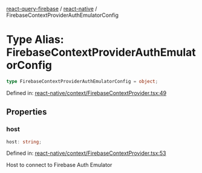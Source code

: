 [react-query-firebase](../../modules.md) / [react-native](../index.md) / FirebaseContextProviderAuthEmulatorConfig

# Type Alias: FirebaseContextProviderAuthEmulatorConfig

```ts
type FirebaseContextProviderAuthEmulatorConfig = object;
```

Defined in: [react-native/context/FirebaseContextProvider.tsx:49](https://github.com/vpishuk/react-query-firebase/blob/47ed1ecd8b83d68dd4237e8eb73f6aa6dea2c1fa/react-native/context/FirebaseContextProvider.tsx#L49)

## Properties

### host

```ts
host: string;
```

Defined in: [react-native/context/FirebaseContextProvider.tsx:53](https://github.com/vpishuk/react-query-firebase/blob/47ed1ecd8b83d68dd4237e8eb73f6aa6dea2c1fa/react-native/context/FirebaseContextProvider.tsx#L53)

Host to connect to Firebase Auth Emulator
